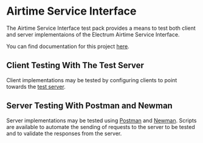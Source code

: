 # Airtime Service Interface

The Airtime Service Interface test pack provides a means to test both client and server implementaions of the Electrum Airtime Service Interface.

You can find documentation for this project [here](https://electrumpayments.github.io/airtime-service-interface-docs/).

## Client Testing With The Test Server

Client implementations may be tested by configuring clients to point towards the [test server](http://airtime-service-test-pack.herokuapp.com:8081).

## Server Testing With Postman and Newman

Server implementations may be tested using [Postman](https://www.getpostman.com) and [Newman](https://www.getpostman.com/docs/newman_intro). Scripts are available to automate the sending of requests to the server to be tested and to validate the responses from the server. 
